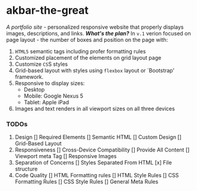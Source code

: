 # akbar-the-great
_A portfolio site_ - personalized responsive website that properly displays images, descriptions, and links.
***What's the plan?***
In `v.1` verion focused on page layout - the number of boxes and position on the page with:
1. `HTML5` semantic tags including profer formatting rules
2. Customized placement of the elements on grid layout page
3. Customize `CS`S styles
4. Grid-based layout with styles using `flexbox` layout or `Bootstrap' framework.
5. Responsive to display sizes:
    - Desktop 
    - Mobile: Google Nexus 5
    - Tablet: Apple iPad
6. Images and text renders in all viewport sizes on all three devices
### TODOs
1. Design
[] Required Elements
[] Semantic HTML
[] Custom Design
[] Grid-Based Layout
2. Responsiveness
[] Cross-Device Compatibility
[] Provide All Content
[] Viewport meta Tag
[] Responsive Images
3. Separation of Concerns
[] Styles Separated From HTML
[x] File structure
4. Code Quality
[] HTML Formatting rules
[] HTML Style Rules
[] CSS Formatting Rules
[] CSS Style Rules
[] General Meta Rules